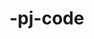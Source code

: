 # -pj-code

<!DOCTYPE html>
<html lang="en">

<head>
    <meta charset="UTF-8">
    <meta name="viewport" content="width=device-width, initial-scale=1.0">
    <link href="https://cdn.jsdelivr.net/npm/bootstrap@5.3.1/dist/css/bootstrap.min.css" rel="stylesheet">
    <script src="https://cdn.jsdelivr.net/npm/bootstrap@5.3.1/dist/js/bootstrap.bundle.min.js"></script>
    <script src="https://ajax.googleapis.com/ajax/libs/jquery/2.2.2/jquery.min.js"></script>
    <script type="text/javascript" src="qwer.js"></script>
    <script src="https://code.jquery.com/jquery-3.7.1.js"></script>
    <style>
        .fakeimg {
            height: 200px;
            background: #aaa;
        }

        body {
            background-color: rgb(52, 52, 57);
            color: white;
            margin: 0;
        }

        .nav {
            height: 60px;
            border-bottom: 1px solid black;
            display: flex;
            align-items: center;
            justify-content: space-between;
            background-color: #2a2a30;
            margin: 0;
            padding: 0 20px;
        }

        .nav-right-items {
            display: flex;
        }

        .nav-item,
        .company-name {
            color: rgb(255, 255, 255);
        }

        .nav-item {
            margin-left: 10px;
        }

        .company-name {
            margin-left: 20px;
            font-weight: bold;
        }

        .title {
            text-align: center;
            font-size: 3.5rem;
            margin-top: 80px;
            display: flex;
            align-items: center;
            justify-content: center;
        }

        .title img {
            max-width: 100px;
            max-height: 100px;
            margin-right: 20px;
        }

        .subtitle {
            text-align: center;
            font-size: 1.25rem;
            font-weight: 300;
        }

        .main {
            display: flex;
            flex-direction: column;
            align-items: center;
            justify-content: center;
            margin-right: 50px;
            margin-top: -60px;
        }

        .prices {
    display: flex;
    justify-content: center;
    align-items: center;
    flex-direction: row;
    gap: 20px;
}

        .price-item {
            position: relative;
            width: 300px;
            height: 300px;
            border: 1px solid rgb(129, 127, 127);
            margin: 20px;
            border-radius: 4px;
            background-color: rgb(255, 255, 255);
            background-position: center;
            background-size: cover;
            background-repeat: no-repeat;
            border-top-left-radius: 20px;
            border-top-right-radius: 20px;
            border-bottom-right-radius: 20px;
            border-bottom-left-radius: 20px;
        }

        .price-item-title {
            font-size: 1.5rem;
            background: rgb(232, 234, 237);
            text-align: center;
            height: 53px;
            line-height: 53px;
            border-bottom: 1px solid black;
            color: black;
        }

        .price-item-button {
            padding: .5rem 1rem;
            font-size: 1.25rem;
            line-height: 1.5;
            border-radius: .3rem;
            color: #ff0000;
            background-color: transparent;
            background-image: none;
            border-color: #000000;
            position: relative;
            left: -25px;
            transform: translateX(43%);
        }

        .price-item-button--active {
            background-color: #d62222;
            color: white;
        }

        #fileform {
            margin-top: 0;
        }

        #results,
        #resultr {
            background-color: rgb(255, 255, 255);
            border: 1px solid rgb(110, 109, 109);
            margin-top: 20px;
            margin-left: 20px;
        }

        #gimage {
    margin-top: 20px;
    margin-left: 35px;
        } /* 필요에 따라 상단 마진 값을 조절하세요 */
 /* 필요에 따라 상단 마진 값을 조절하세요 */


        .upload-section {
            display: flex;
            flex-direction: column;
            align-items: center;
            gap: 10px;
            margin-left: 110px;
        }

        .result-section {
            display: flex;
            flex-direction: column;
            align-items: center;
            gap: 10px;
        }
        

        /* "그림에 대해 말씀하세요" 섹션의 스타일 수정 */
        .input-group.mb-3 {
            max-width: 300px; /* 원하는 만큼 조절 */
            margin: auto; /* 중앙 정렬을 위해 추가 */
        }

        .form-control {
            width: 100%; /* 부모의 100%로 설정하여 너비 조절 */
        }

        .btn.btn-success {
            width: 100%; /* 부모의 100%로 설정하여 너비 조절 */
        }

        .input-group.mb-3 {
        max-width: 300px;
        margin: auto;
        display: none; /* Add this line to hide the element initially */
        }

    </style>
     <script src="https://code.jquery.com/jquery-3.7.1.js"></script>
    </head>

    <body>
        <!-- 네비게이션 및 메인 섹션 -->
        <div class="nav">
            <div class="company-name">
                Image Analysis
            </div>
        </div>
        <div class="main">
            <!-- 이미지 분석 섹션 -->
            <div class="title">
                <img src="./현미경.png" alt="이미지">
                Image Analysis
            </div>
            <div class="subtitle">이미지 분석 웹 페이지입니다.<br> 파일 선택에서 분석하고자 하는 이미지를 선택한 뒤 Submit을 눌러주세요.</div>
            <div class="prices">
                <!-- 이미지 표시 섹션 -->
                <div class="price-item" id="image-container"></div>
                <!-- 결과 표시 섹션 -->
                <div class="result-section">
                    <textarea name="results" id="results" cols="50" rows="10"></textarea>
                    <textarea name="resultr" id="resultr" cols="50" rows="10"></textarea>
                    <code style="white-space:pre" id="results"></code>
                </div>
                <img id="gimage" style="border: 5px solid #555; background-color: rgb(255, 255, 255); width: 300px; height: 300px; border-radius: 20px;">
            </div>
            <!-- 이미지 업로드 및 분석 섹션 -->
            <div class="upload-section">
                <div>
                    <!-- 이미지 업로드 폼 -->
                    <input type="file" name="fileField" id="fileField" onChange="uploadFiles(this.files)">
                    <!-- 이미지 타입 선택 폼 -->
                    <form id="fileform" action="">
                        <select name="type" id="detectionType" style="display: none;">
                            <!-- <option value="LANDMARK_DETECTION">LANDMARK_DETECTION</option>
                            <option value="TYPE_UNSPECIFIED">TYPE_UNSPECIFIED</option>
                            <option value="FACE_DETECTION">FACE_DETECTION</option>
                            <option value="LOGO_DETECTION">LOGO_DETECTION</option> -->
                            <option value="LABEL_DETECTION" selected>LABEL_DETECTION</option>
                            <!-- <option value="TEXT_DETECTION">TEXT_DETECTION</option>
                            <option value="SAFE_SEARCH_DETECTION">SAFE_SEARCH_DETECTION</option>
                            <option value="IMAGE_PROPERTIES">IMAGE_PROPERTIES</option> -->
                        </select>
                    </form>
                </div>
                <!-- 이미지 분석 버튼 -->
                <button class="price-item-button price-item-button--active" onclick="Send()">Submit</button>
                <!-- 추가 버튼 (예: 대답하기) -->
                <button class="btn btn-success" type="submit" onclick="Draw()" id="btnSend" style="display: none;">대답하기</button>
            </div>
        </div>
    
        <!-- 그림에 대해 말씀하세요 섹션 -->
        <!-- <h2>비슷한 이미지생성</h2> -->
        <div class="input-group mb-3">
            <input type="text" class="form-control" placeholder="그림에 대해 말씀하세요" id="imgMsg">
        </div>
    
        <!-- <img id="gimage" style="border: 5px solid #555; width: 300px; height: 300px; border-radius: 20px;"> -->


        <!-- 추가 스크립트 -->
        <script src="chat.js"></script>
        <script>
            // 이미지 관련 코드 및 함수
            var VISION_API_KEY = "";
            var CV_URL = 'https://vision.googleapis.com/v1/images:annotate?key=' + VISION_API_KEY;
            var imagestring = "";
    
            // 파일 처리 함수
            function processFile(event) {
                var content = event.target.result;
                imagestring = content.replace('data:image/jpeg;base64,', '');
    
                var imageContainer = document.getElementById('image-container');
                imageContainer.style.backgroundImage = 'url(' + content + ')';
                imageContainer.style.backgroundPosition = 'center';
                imageContainer.style.backgroundSize = 'cover';
                imageContainer.style.backgroundRepeat = 'no-repeat';
            }
    
            // 파일 업로드 함수
            function uploadFiles(files) {
                var file = files[0];
                var reader = new FileReader();
                reader.onloadend = function (event) {
                    processFile(event);
                    // 이미지 업로드 시 select를 LABEL_DETECTION으로 변경
                    document.getElementById('detectionType').value = 'LABEL_DETECTION';
                };
                reader.readAsDataURL(file);
            }
    
            // 이미지 분석 및 결과 표시 함수
            function Send() {
                var detectionType = $('#fileform [name=type]').val();
                console.log("Detection Type:", detectionType);
    
                var request = {
                    requests: [{
                        image: {
                            content: imagestring
                        },
                        features: [{
                            type: detectionType,
                            maxResults: 200
                        }]
                    }]
                };
    
                $.ajax({
                    type: "POST",
                    url: CV_URL,
                    headers: {
                        "Accept": "application/json",
                        "Content-Type": "application/json"
                    },
                    data: JSON.stringify(request),
                    contentType: "application/json; charset=utf-8"
                }).done(function (response) {
                    // displayJSON 함수 호출 (가정: 이 함수가 정의되어 있다고 가정)
                    displayJSON(response);
    
                    // resultr 텍스트 영역의 내용을 가져와서 imgMsg 입력 필드에 설정
                    var resultrText = $('#resultr').val();
                    $('#imgMsg').val(resultrText);
    
                    // "btnSend" 버튼 클릭
                    $('#btnSend').click();
                }).fail(function (error) {
                    alert("!/error  js에서 에러발생: " + error);
                });
            }
        </script>
    </body>
    
    </html>

    
